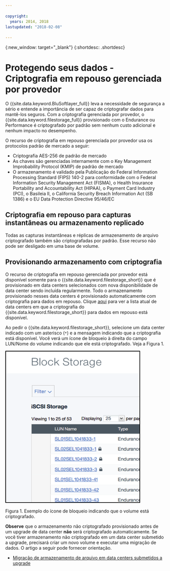 ```yaml
---

copyright:
  years: 2014, 2018
lastupdated: "2018-02-08"

---
```

{:new_window: target="_blank"}
{:shortdesc: .shortdesc}

# Protegendo seus dados - Criptografia em repouso gerenciada por provedor 

O {{site.data.keyword.BluSoftlayer_full}} leva a necessidade de segurança a sério e entende a importância de ser capaz de criptografar dados para mantê-los seguros. Com a criptografia gerenciada por provedor, o {{site.data.keyword.filestorage_full}} provisionado com o Endurance ou Performance é criptografado por padrão sem nenhum custo adicional e nenhum impacto no desempenho.

O recurso de criptografia em repouso gerenciada por provedor usa os protocolos padrão de mercado a seguir:

* Criptografia AES-256 de padrão de mercado
* As chaves são gerenciadas internamente com o Key Management Improbability Protocol (KMIP) de padrão de mercado
* O armazenamento é validado pela Publicação do Federal Information Processing Standard (FIPS) 140-2 para conformidade com o Federal Information Security Management Act (FISMA), o Health Insurance Portability and Accountability Act (HIPAA), o Payment Card Industry (PCI), o Basileia II, o California Security Breach Information Act (SB 1386) e o EU Data Protection Directive 95/46/EC

## Criptografia em repouso para capturas instantâneas ou armazenamento replicado  

Todas as capturas instantâneas e réplicas de armazenamento de arquivo criptografado também são criptografadas por padrão. Esse recurso não pode ser desligado em uma base de volume.

## Provisionando armazenamento com criptografia

O recurso de criptografia em repouso gerenciada por provedor está disponível somente para o {{site.data.keyword.filestorage_short}} que é provisionado em data centers selecionados com nova disponibilidade de data center sendo incluída regularmente. Todo o armazenamento provisionado nesses data centers é provisionado automaticamente com criptografia para dados em repouso. Clique [aqui](new-ibm-block-and-file-storage-location-and-features.html) para ver a lista atual de data centers em que a criptografia do {{site.data.keyword.filestorage_short}} para dados em repouso está disponível.


Ao pedir o {{site.data.keyword.filestorage_short}}, selecione um data center indicado com um asterisco (`*`) e a mensagem indicando que a criptografia está disponível. Você verá um ícone de bloqueio à direita do campo LUN/Nome do volume indicando que ele está criptografado. Veja a Figura 1.

![O ícone de bloqueio indica que o LUN está criptografado](/images/encryptedstorage.png)
<caption>Figura 1. Exemplo do ícone de bloqueio indicando que o volume está criptografado.</caption>



**Observe** que o armazenamento não criptografado provisionado antes de um upgrade de data center **não** será criptografado automaticamente. Se você tiver armazenamento não criptografado em um data center submetido a upgrade, precisará criar um novo volume e executar uma migração de dados. O artigo a seguir pode fornecer orientação.

* [Migração de armazenamento de arquivo em data centers submetidos a upgrade](migrate-file-storage-encrypted-file-storage.html)
